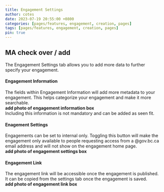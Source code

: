 ```yaml
---
title: Engagement Settings
author: cotes
date: 2023-07-19 20:55:00 +0800
categories: [pages/features, engagement, creation, pages]
tags: [pages/features, engagement, creation, pages]
pin: true
---
```

## MA check over / add

The Engagement Settings tab allows you to add more data to further specify your engagement.
#### Engagement Information  
The fields within Engagement Information will add more metadata to your engagement. This helps categorize your engagement and make it more searchable.  
**add photo of engagement information box**  
Including this information is not mandatory and can be added as seen fit.  

#### Enagement Settings  
Engagements can be set to internal only. Toggling this button will make the engagement only available to people requesting access from a @gov.bc.ca email address and will not show on the engagement home page.  
**add photo of engagement settings box**  

#### Engagement Link  
The engagement link will be accessible once the engagement is published. It can be copied from the settings tab once the engagement is saved.  
**add photo of engagement link box**  
